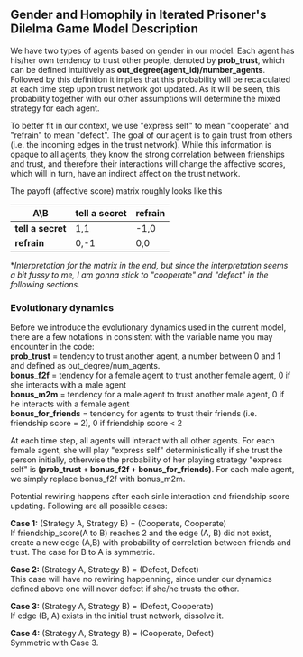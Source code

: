 ## **Gender and Homophily in Iterated Prisoner's Dilelma Game Model Description**

We have two types of agents based on gender in our model. Each agent has his/her own tendency to trust other people, denoted by **prob_trust**, which can be defined intuitively as **out_degree(agent_id)/number_agents**. Followed by this definition it implies that this probability will be recalculated at each time step upon trust network got updated. As it will be seen, this probability together with our other assumptions will determine the mixed strategy for each agent.

To better fit in our context, we use "express self" to mean "cooperate" and "refrain" to mean "defect". The goal of our agent is to gain trust from others (i.e. the incoming edges in the trust network). While this information is opaque to all agents, they know the strong correlation between frienships and trust, and therefore their interactions will change the affective scores, which will in turn, have an indirect affect on the trust network.

The payoff (affective score) matrix roughly looks like this

| A\B          | tell a secret | refrain   |
|--------------|---------------|-----------|
| **tell a secret** | 1,1      | -1,0      |
| **refrain**       | 0,-1         | 0,0 |

**Interpretation for the matrix in the end, but since the interpretation seems a bit fussy to me, I am gonna stick to "cooperate" and "defect" in the following sections.*


### **Evolutionary dynamics**
Before we introduce the evolutionary dynamics used in the current model, there are a few notations in consistent with the variable name you may encounter in the code:\
**prob_trust** = tendency to trust another agent, a number between 0 and 1 and defined as out_degree/num_agents.  
**bonus_f2f** = tendency for a female agent to trust another female agent, 0 if she interacts with a male agent  
**bonus_m2m** = tendency for a male agent to trust another male agent, 0 if he interacts with a female agent  
**bonus_for_friends** = tendency for agents to trust their friends (i.e. friendship score = 2), 0 if friendship score < 2


At each time step, all agents will interact with all other agents. For each female agent, she will play "express self" deterministically if she trust the person initially, otherwise the probability of her playing strategy "express self" is **(prob_trust + bonus_f2f + bonus_for_friends)**. For each male agent, we simply replace bonus_f2f with bonus_m2m. 

Potential rewiring happens after each sinle interaction and friendship score updating. Following are all possible cases:

**Case 1:** (Strategy A, Strategy B) = (Cooperate, Cooperate)\
 If friendship_score(A to B) reaches 2 and the edge (A, B) did not exist, create a new edge (A,B) with probability of correlation between friends and trust. The case for B to A is symmetric.

**Case 2:** (Strategy A, Strategy B) = (Defect, Defect)\
This case will have no rewiring happenning, since under our dynamics defined above one will never defect if she/he trusts the other.

**Case 3:** (Strategy A, Strategy B) = (Defect, Cooperate)\
If edge (B, A) exists in the initial trust network, dissolve it. 

**Case 4:** (Strategy A, Strategy B) = (Cooperate, Defect)\
Symmetric with Case 3.
